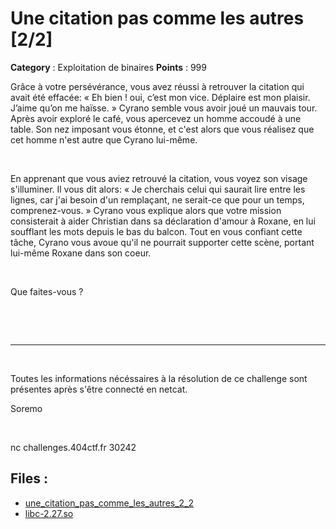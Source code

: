 # Une citation pas comme les autres [2/2]

**Category** : Exploitation de binaires
**Points** : 999

Grâce à votre persévérance, vous avez réussi à retrouver la citation qui avait été effacée: « Eh bien ! oui, c’est mon vice. Déplaire est mon plaisir. J’aime qu’on me haïsse. » Cyrano semble vous avoir joué un mauvais tour. Après avoir exploré le café, vous apercevez un homme accoudé à une table. Son nez imposant vous étonne, et c'est alors que vous réalisez que cet homme n'est autre que Cyrano lui-même.

<p class="space">&nbsp;</p>

En apprenant que vous aviez retrouvé la citation, vous voyez son visage s'illuminer. Il vous dit alors: « Je cherchais celui qui saurait lire entre les lignes, car j'ai besoin d'un remplaçant, ne serait-ce que pour un temps, comprenez-vous. » Cyrano vous explique alors que votre mission consisterait à aider Christian dans sa déclaration d'amour à Roxane, en lui soufflant les mots depuis le bas du balcon. Tout en vous confiant cette tâche, Cyrano vous avoue qu'il ne pourrait supporter cette scène, portant lui-même Roxane dans son coeur.

<p class="space">&nbsp;</p>

Que faites-vous ?

<p class="space">&nbsp;</p>

<p class="space">&nbsp;</p>

***

<p class="space">&nbsp;</p>

Toutes les informations nécéssaires à la résolution de ce challenge sont présentes après s'être connecté en netcat.

<div class="author">Soremo</div>

<p class="space">&nbsp;</p>

nc challenges.404ctf.fr 30242

## Files : 
 - [une_citation_pas_comme_les_autres_2_2](./une_citation_pas_comme_les_autres_2_2)
 - [libc-2.27.so](./libc-2.27.so)


